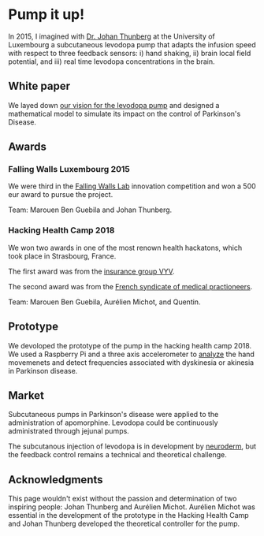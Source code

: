 # Pump it up!

In 2015, I imagined with [Dr. Johan Thunberg](https://scholar.google.fr/citations?user=EG4ZBbcAAAAJ&hl=en) at the University of Luxembourg a subcutaneous levodopa pump that adapts the infusion speed with respect to three feedback sensors: i) hand shaking, ii) brain local
field potential, and iii) real time levodopa concentrations in the brain.

## White paper
We layed down [our vision for the levodopa pump](https://arxiv.org/abs/1608.07232) and designed a mathematical model to simulate its impact on the control of Parkinson's Disease.

## Awards

### Falling Walls Luxembourg 2015
We were third in the [Falling Walls Lab](https://wwwfr.uni.lu/universite/actualites/a_la_une/pranjul_shah_is_the_falling_walls_lab_winner) innovation competition and won a 500 eur award to pursue the project.

Team: Marouen Ben Guebila and Johan Thunberg.

### Hacking Health Camp 2018
We won two awards in one of the most renown health hackatons, which took place in Strasbourg, France.

The first award was from the [insurance group VYV](https://www.groupe-vyv.fr/).

The second award was from the [French syndicate of medical practioneers](http://www.lesml.org/).

Team: Marouen Ben Guebila, Aurélien Michot, and Quentin.

## Prototype
We devoloped the prototype of the pump in the hacking health camp 2018.
We used a Raspberry Pi and a three axis accelerometer to [analyze](https://github.com/marouenbg/pump-it-up) the hand movemenets and detect frequencies associated with dyskinesia or akinesia in Parkinson disease.

## Market
Subcutaneous pumps in Parkinson's disease were applied to the administration of apomorphine. Levodopa could be continuously administrated through jejunal pumps.

The subcutanous injection of levodopa is in development by [neuroderm](http://neuroderm.com/), but the feedback control remains a technical and theoretical challenge.

## Acknowledgments
This page wouldn't exist without the passion and determination of two inspiring people: Johan Thunberg and Aurélien Michot.
Aurélien Michot was essential in the development of the prototype in the Hacking Health Camp and Johan Thunberg developed the theoretical controller for the pump.
